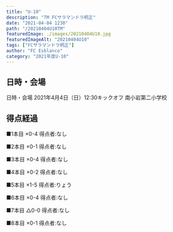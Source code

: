 ```yaml
---
title: "U-10"
description: "TM FCサラマンドラ明正"
date: "2021-04-04 1230"
path: "/20210404U10TM"
featuredImage: ./images/20210404U10.jpg
featuredImageAlt: "20210404U10"
tags: ["FCサラマンドラ明正"]
author: "FC Esblanco"
category: "2021年度U-10"
---
```



## 日時・会場

日時・会場
2021年4月4日（日）12:30キックオフ
南小岩第二小学校

## 得点経過

■1本目
×0-4
得点者:なし

■2本目
×0-1
得点者:なし

■3本目
×0-4
得点者:なし

■4本目
×0-2
得点者:なし

■5本目
×1-5
得点者:りょう

■6本目
×0-4
得点者:なし

■7本目
△0-0
得点者:なし

■8本目
×0-1
得点者:なし


